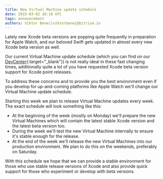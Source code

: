 ```yaml
---
title: New Virtual Machine update schedule
date: 2015-03-02 16:10 UTC
tags: announcement
authors: Viktor Benei|viktorbenei@bitrise.io
---
```


Lately new Xcode beta versions are popping quite frequently
in preparation for Apple Watch, and our beloved Swift
gets updated in almost every new Xcode beta version as well.

Our current Virtual Machine update schedule (which you can find
on our [DevCenter](http://devcenter.bitrise.io/docs/virtual-machine-updates.html){:target="_blank"}) is not really ideal in these fast changing
times, additionally quite a lot of you have requested
Xcode beta version support for Xcode point releases.

To address these concerns and to provide you the
best environment even if you develop for up-and-coming
platforms like Apple Watch we'll change our Virtual Machine update schedule.

Starting this week we plan to release Virtual Machine updates
every week. The exact schedule will look something like this:

* At the beginning of the week (mostly on Monday) we'll prepare the new Virtual Machines which will contain the latest stable Xcode version and the latest beta version too.
* During the week we'll test the new Virtual Machine internally to ensure it's stable enough for the release.
* At the end of the week we'll release the new Virtual Machines into our production environment. We plan to do this on the weekends, preferably on Saturday.

With this schedule we hope that we can provide a stable environment for those
who use stable release versions of Xcode and also provide quick support for those
who experiment or develop with beta versions.

